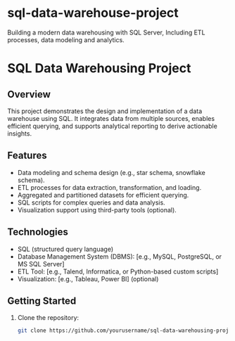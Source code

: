 # sql-data-warehouse-project
Building a modern data warehousing with SQL Server, Including ETL processes, data modeling and analytics.
# SQL Data Warehousing Project

## Overview
This project demonstrates the design and implementation of a data warehouse using SQL. It integrates data from multiple sources, enables efficient querying, and supports analytical reporting to derive actionable insights.

## Features
- Data modeling and schema design (e.g., star schema, snowflake schema).
- ETL processes for data extraction, transformation, and loading.
- Aggregated and partitioned datasets for efficient querying.
- SQL scripts for complex queries and data analysis.
- Visualization support using third-party tools (optional).

## Technologies
- SQL (structured query language)
- Database Management System (DBMS): [e.g., MySQL, PostgreSQL, or MS SQL Server]
- ETL Tool: [e.g., Talend, Informatica, or Python-based custom scripts]
- Visualization: [e.g., Tableau, Power BI] (optional)

## Getting Started
1. Clone the repository:
   ```bash
   git clone https://github.com/yourusername/sql-data-warehousing-project.git
